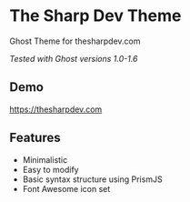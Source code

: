 # The Sharp Dev Theme
Ghost Theme for thesharpdev.com

_Tested with Ghost versions 1.0-1.6_

## Demo

https://thesharpdev.com

## Features
- Minimalistic
- Easy to modify
- Basic syntax structure using PrismJS
- Font Awesome icon set
